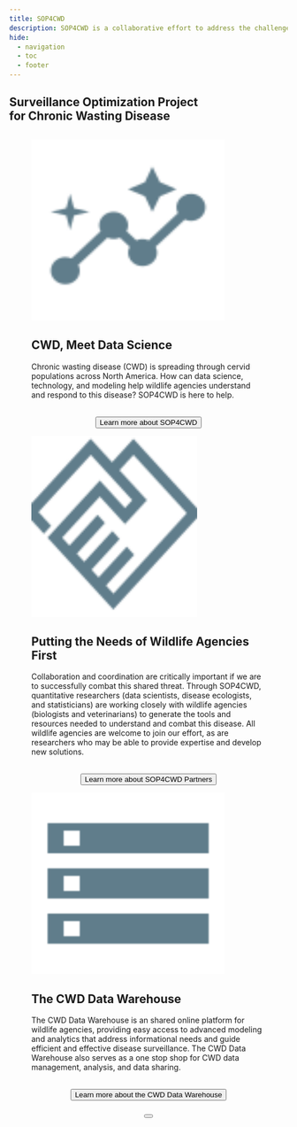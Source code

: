 ```yaml
---
title: SOP4CWD
description: SOP4CWD is a collaborative effort to address the challenges of chronic wasting disease
hide:
  - navigation
  - toc
  - footer
---
```


<link rel="stylesheet" href="stylesheets/frontpage.css">

<section class="hero">
  <div class="hero-content">
    <div class="hero-text">
      <h1 class="hero-title"> Surveillance Optimization Project <br> for Chronic Wasting Disease<h1>
    </div>
  </div>
</section>
<section class="grid-section">
  <div class="grid-container">
      <figure class="md-typeset">
        <img src="icons\insights_96dp_607D8B.svg" alt="Insight" loading="lazy" width="350" height="327">
        <figcaption class="md-typeset">
          <h2>CWD, Meet Data Science</h2>
          <p>Chronic wasting disease (CWD) is spreading through cervid populations across North America. How can data science, technology, and modeling help wildlife agencies understand and respond to this disease? SOP4CWD is here to help.</p><br>
          <center>
            <a href="/about">
              <button class="md-button md-button--primary">Learn more about SOP4CWD</button>
            </a>
          <center>
        </figcaption>
      </figure>
      <figure class="md-typeset">
          <img src="icons/handshake_96dp_607D8B_FILL0_wght400_GRAD0_opsz48.svg" alt="A deer" loading="lazy" width="300" height="327">
        <figcaption class="md-typeset">
          <h2>Putting the Needs of Wildlife Agencies First</h2>
          <p>Collaboration and coordination are critically important if we are to successfully combat this shared threat. Through SOP4CWD, quantitative researchers (data scientists, disease ecologists, and statisticians) are working closely with wildlife agencies (biologists and veterinarians) to generate the tools and resources needed to understand and combat this disease. All wildlife agencies are welcome to join our effort, as are researchers who may be able to provide expertise and develop new solutions.</p><br>
          <center>
            <a href="/partners">
              <button class="md-button md-button--primary">Learn more about SOP4CWD Partners</button>
            </a>
          <center>
        </figcaption>
      </figure>
            <figure class="md-typeset">
              <img src="icons/storage_96dp_607D8B.svg" alt="A deer" loading="lazy" width="350" height="327">
            <figcaption class="md-typeset">
          <h2>The CWD Data Warehouse</h2>
          <p>The CWD Data Warehouse is an shared online platform for wildlife agencies, providing easy access to advanced modeling and analytics that address informational needs and guide efficient and effective disease surveillance. The CWD Data Warehouse also serves as a one stop shop for CWD data management, analysis, and data sharing.</p><br>
          <center>
            <a href="/warehouse">
              <button class="md-button md-button--primary">Learn more about the CWD Data Warehouse</button>
            </a>
          <center>
          <p><button></button></p>
        </figcaption>
      </figure>
  </div>
</section>
